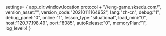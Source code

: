 settings=
{
app_dir:window.location.protocol + "//eng-game.sksedu.com/",
version_asset:"",
version_code:"20210111164952",
lang:"zh-cn",
debug:"1",
debug_panel:"0",
online:"1",
lesson_type:"situational",
load_mini:"0",
host:"120.77.198.49",
port:"8085",
autoRelease:"0",
memoryPlan:"1",
log_level:4
}